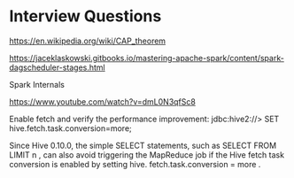 Interview Questions
================

https://en.wikipedia.org/wiki/CAP_theorem

https://jaceklaskowski.gitbooks.io/mastering-apache-spark/content/spark-dagscheduler-stages.html

Spark Internals

https://www.youtube.com/watch?v=dmL0N3qfSc8

Enable fetch and verify the performance improvement:
jdbc:hive2://> SET hive.fetch.task.conversion=more;

<p>Since Hive 0.10.0, the simple SELECT statements, such as
SELECT <column_name> FROM <table_name> LIMIT n , can also avoid triggering
the MapReduce job if the Hive fetch task conversion is enabled by setting hive.
fetch.task.conversion = more .</p>

